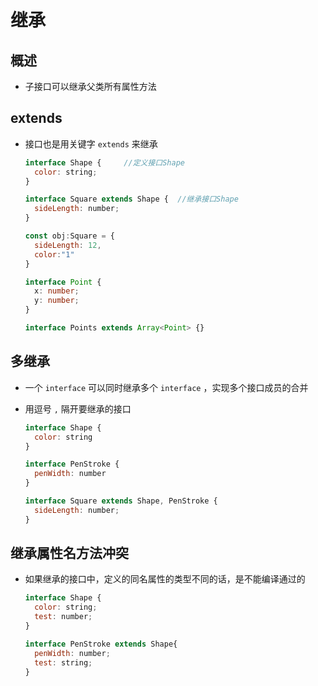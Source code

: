 # 继承

## 概述

  - 子接口可以继承父类所有属性方法

## extends

  - 接口也是用关键字 `extends` 来继承

    ```js
    interface Shape {     //定义接口Shape
      color: string;
    }

    interface Square extends Shape {  //继承接口Shape
      sideLength: number;
    }
    ```

    ```js
    const obj:Square = {
      sideLength: 12,
      color:"1"
    }
    ```


    ```ts
    interface Point {
      x: number;
      y: number;
    }

    interface Points extends Array<Point> {}
    ```

## 多继承

  - 一个 `interface` 可以同时继承多个 `interface` ，实现多个接口成员的合并

  - 用逗号 `,` 隔开要继承的接口

    ```js
    interface Shape {
      color: string
    }

    interface PenStroke {
      penWidth: number
    }

    interface Square extends Shape, PenStroke {
      sideLength: number;
    }
    ```

## 继承属性名方法冲突

  - 如果继承的接口中，定义的同名属性的类型不同的话，是不能编译通过的

    ```js
    interface Shape {
      color: string;
      test: number;
    }

    interface PenStroke extends Shape{
      penWidth: number;
      test: string;
    }
    ```
